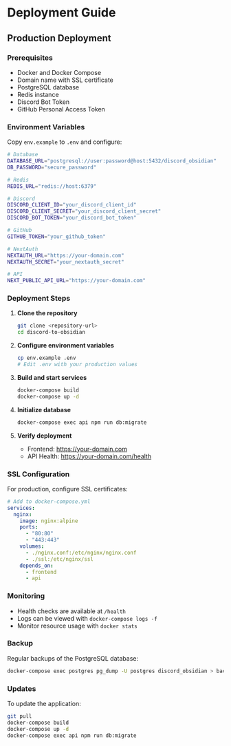 # Deployment Guide

## Production Deployment

### Prerequisites

- Docker and Docker Compose
- Domain name with SSL certificate
- PostgreSQL database
- Redis instance
- Discord Bot Token
- GitHub Personal Access Token

### Environment Variables

Copy `env.example` to `.env` and configure:

```bash
# Database
DATABASE_URL="postgresql://user:password@host:5432/discord_obsidian"
DB_PASSWORD="secure_password"

# Redis
REDIS_URL="redis://host:6379"

# Discord
DISCORD_CLIENT_ID="your_discord_client_id"
DISCORD_CLIENT_SECRET="your_discord_client_secret"
DISCORD_BOT_TOKEN="your_discord_bot_token"

# GitHub
GITHUB_TOKEN="your_github_token"

# NextAuth
NEXTAUTH_URL="https://your-domain.com"
NEXTAUTH_SECRET="your_nextauth_secret"

# API
NEXT_PUBLIC_API_URL="https://your-domain.com"
```

### Deployment Steps

1. **Clone the repository**
   ```bash
   git clone <repository-url>
   cd discord-to-obsidian
   ```

2. **Configure environment variables**
   ```bash
   cp env.example .env
   # Edit .env with your production values
   ```

3. **Build and start services**
   ```bash
   docker-compose build
   docker-compose up -d
   ```

4. **Initialize database**
   ```bash
   docker-compose exec api npm run db:migrate
   ```

5. **Verify deployment**
   - Frontend: https://your-domain.com
   - API Health: https://your-domain.com/health

### SSL Configuration

For production, configure SSL certificates:

```yaml
# Add to docker-compose.yml
services:
  nginx:
    image: nginx:alpine
    ports:
      - "80:80"
      - "443:443"
    volumes:
      - ./nginx.conf:/etc/nginx/nginx.conf
      - ./ssl:/etc/nginx/ssl
    depends_on:
      - frontend
      - api
```

### Monitoring

- Health checks are available at `/health`
- Logs can be viewed with `docker-compose logs -f`
- Monitor resource usage with `docker stats`

### Backup

Regular backups of the PostgreSQL database:

```bash
docker-compose exec postgres pg_dump -U postgres discord_obsidian > backup.sql
```

### Updates

To update the application:

```bash
git pull
docker-compose build
docker-compose up -d
docker-compose exec api npm run db:migrate
```
